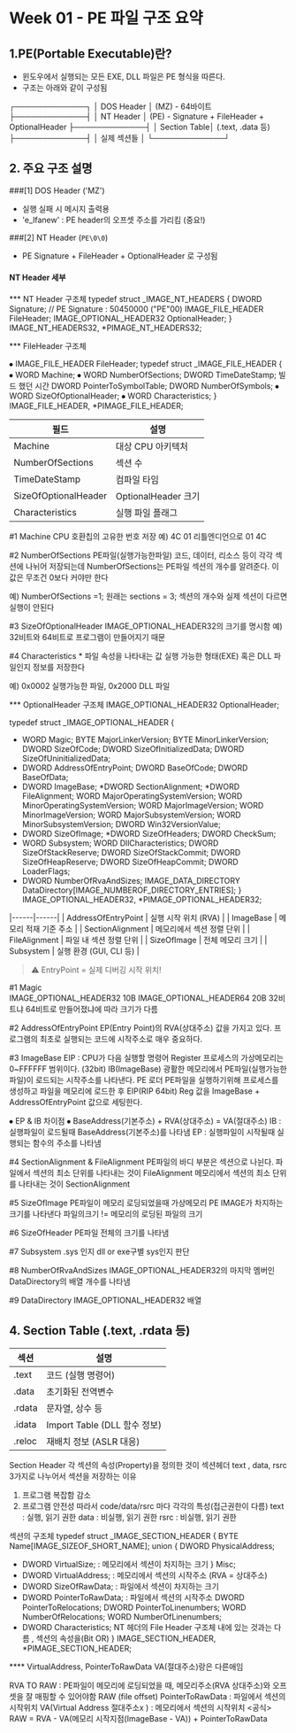 # Week 01 - PE 파일 구조 요약


## 1.PE(Portable Executable)란?

- 윈도우에서 실행되는 모든 EXE, DLL 파일은 PE 형식을 따른다.
- 구조는 아래와 같이 구성됨

┌─────────────┐
│ DOS Header │ (MZ) - 64바이트
├─────────────┤
│ NT Header │ (PE) - Signature + FileHeader + OptionalHeader
├─────────────┤
│ Section Table│ (.text, .data 등)
├─────────────┤
│ 실제 섹션들 │
└─────────────┘

## 2. 주요 구조 설명

###[1] DOS Header ('MZ')
- 실행 실패 시 메시지 출력용
- 'e_lfanew' : PE header의 오프셋 주소를 가리킴 (중요!)

###[2] NT Header (`PE\0\0`)
- PE Signature + FileHeader + OptionalHeader 로 구성됨

#### NT Header 세부
*** NT Header 구조체 
typedef struct _IMAGE_NT_HEADERS {
  DWORD                   Signature;                     // PE Signature : 50450000 ("PE"00)
  IMAGE_FILE_HEADER       FileHeader;
  IMAGE_OPTIONAL_HEADER32 OptionalHeader;
} IMAGE_NT_HEADERS32, *PIMAGE_NT_HEADERS32;


*** FileHeader 구조체 

⦁	 IMAGE_FILE_HEADER       FileHeader;
typedef struct _IMAGE_FILE_HEADER {
⦁	  WORD  Machine;
⦁	  WORD  NumberOfSections;
DWORD TimeDateStamp;     빌드 했던 시간
 DWORD PointerToSymbolTable;
 DWORD NumberOfSymbols;
⦁	  WORD  SizeOfOptionalHeader;
⦁	  WORD  Characteristics;
} IMAGE_FILE_HEADER, *PIMAGE_FILE_HEADER;


| 필드 | 설명 |
|------|------|
| Machine | 대상 CPU 아키텍처 |
| NumberOfSections | 섹션 수 |
| TimeDateStamp | 컴파일 타임 | 빌드했던 시간
| SizeOfOptionalHeader | OptionalHeader 크기 |
| Characteristics | 실행 파일 플래그 |

#1 Machine 
CPU 호환칩의 고유한 번호 저장
예) 4C 01       리틀엔디언으로 01 4C

#2 NumberOfSections
PE파일(실행가능한파일) 코드, 데이터, 리소스 등이 각각 섹션에 나뉘어 저장되는데 
NumberOfSections는 PE파일 섹션의 개수를 알려준다. 이 값은 무조건 0보다 커야만 한다

예) NumberOfSections =1; 
원래는 sections = 3; 
섹션의 개수와 실제 섹션이 다르면 실행이 안된다 

#3 SizeOfOptionalHeader
IMAGE_OPTIONAL_HEADER32의 크기를 명시함
예) 32비트와 64비트로 프로그램이 만들어지기 때문 

#4 Characteristics *
파일 속성을 나타내는 값
실행 가능한 형태(EXE) 혹은 DLL 파일인지 정보를 저장한다

예) 0x0002  실행가능한 파일, 0x2000 DLL 파일 


*** OptionalHeader  구조체
 IMAGE_OPTIONAL_HEADER32 OptionalHeader;


typedef struct _IMAGE_OPTIONAL_HEADER {
*  WORD                 Magic;
  BYTE                 MajorLinkerVersion;
  BYTE                 MinorLinkerVersion;
  DWORD                SizeOfCode;
  DWORD                SizeOfInitializedData;
  DWORD                SizeOfUninitializedData;
*  DWORD                AddressOfEntryPoint;
  DWORD                BaseOfCode;
  DWORD                BaseOfData;
 * DWORD                ImageBase;
  *DWORD                SectionAlignment;
  *DWORD                FileAlignment;
  WORD                 MajorOperatingSystemVersion;
  WORD                 MinorOperatingSystemVersion;
  WORD                 MajorImageVersion;
  WORD                 MinorImageVersion;
  WORD                 MajorSubsystemVersion;
  WORD                 MinorSubsystemVersion;
  DWORD                Win32VersionValue;
 * DWORD                SizeOfImage;
  *DWORD                SizeOfHeaders;
  DWORD                CheckSum;
  * WORD                 Subsystem;
  WORD                 DllCharacteristics;
  DWORD                SizeOfStackReserve;
  DWORD                SizeOfStackCommit;
  DWORD                SizeOfHeapReserve;
  DWORD                SizeOfHeapCommit;
  DWORD                LoaderFlags;
 * DWORD                NumberOfRvaAndSizes;
  IMAGE_DATA_DIRECTORY DataDirectory[IMAGE_NUMBEROF_DIRECTORY_ENTRIES];
} IMAGE_OPTIONAL_HEADER32, *PIMAGE_OPTIONAL_HEADER32;


|------|------|
| AddressOfEntryPoint | 실행 시작 위치 (RVA) |
| ImageBase | 메모리 적재 기준 주소 |
| SectionAlignment | 메모리에서 섹션 정렬 단위 |
| FileAlignment | 파일 내 섹션 정렬 단위 |
| SizeOfImage | 전체 메모리 크기 |
| Subsystem | 실행 환경 (GUI, CLI 등) |

> ⚠️ EntryPoint = 실제 디버깅 시작 위치!


#1 Magic   
IMAGE_OPTIONAL_HEADER32 10B
IMAGE_OPTIONAL_HEADER64 20B
32비트냐 64비트로 만들어졌냐에 따라 크기가 다름 

#2 AddressOfEntryPoint
EP(Entry Point)의 RVA(상대주소) 값을 가지고 있다.
프로그램의 최초로 실행되는 코드에 시작주소로 매우 중요하다.

#3 ImageBase
EIP : CPU가 다음 실행할 명령어 Register
프로세스의 가상메모리는 0~FFFFFF 범위이다. (32bit)
IB(ImageBase) 광활한 메모리에서 PE파일(실행가능한파일)이 로드되는 시작주소를 나타낸다.
PE 로더 PE파일을 실행하기위해 프로세스를 생성하고 파일을 메모리에 로드한 후 EIP(RIP 64bit) Reg 값을 ImageBase + AddressOfEntryPoint 값으로 세팅한다.

⦁	EP & IB 차이점
⦁	BaseAddress(기본주소) + RVA(상대주소) = VA(절대주소)
IB : 실행파일이 로드될때 BaseAddress(기본주소)를 나타냄
EP : 실행파일이 시작될때 실행되는 함수의 주소를 나타냄


#4 SectionAlignment & FileAlignment
PE파일의 바디 부분은 섹션으로 나뉜다.
파일에서 섹션의 최소 단위를 나타내는 것이 FileAlignment 
메모리에서 섹션의 최소 단위를 나타내는 것이 SectionAlignment

#5 SizeOfImage
PE파일이 메모리 로딩되었을때 가상메모리 PE IMAGE가 차지하는 크기를 나타낸다
파일의크기 != 메모리의 로딩된 파일의 크기

#6 SizeOfHeader
PE파일 전체의 크기를 나타냄

#7 Subsystem
.sys 인지 dll or exe구별
sys인지 판단

#8 NumberOfRvaAndSizes
IMAGE_OPTIONAL_HEADER32의 마지막 멤버인 DataDirectory의 배열 개수를 나타냄

#9 DataDirectory
IMAGE_OPTIONAL_HEADER32 배열


## 4. Section Table (.text, .rdata 등)

| 섹션 | 설명 |
|------|------|
| .text | 코드 (실행 명령어) |
| .data | 초기화된 전역변수 |
| .rdata | 문자열, 상수 등 |
| .idata | Import Table (DLL 함수 정보) |
| .reloc | 재배치 정보 (ASLR 대응) |


Section Header
각 섹션의 속성(Property)을 정의한 것이 섹션헤더
text , data, rsrc 3가지로 나누어서 섹션을 저장하는 이유
1. 프로그램 복잡함 감소
2. 프로그램 안전성 
따라서 code/data/rsrc 마다 각각의 특성(접근권한이 다름)
text : 실행, 읽기 권한
data : 비실행, 읽기  권한 
rsrc : 비실행, 읽기 권한

섹션의 구조체
typedef struct _IMAGE_SECTION_HEADER {
  BYTE  Name[IMAGE_SIZEOF_SHORT_NAME];
  union {
    DWORD PhysicalAddress;
  *  DWORD VirtualSize;  : 메모리에서 섹션이 차지하는 크기
  } Misc;
*  DWORD VirtualAddress; : 메모리에서 섹션의 시작주소 (RVA = 상대주소)
*  DWORD SizeOfRawData; : 파일에서 섹션이 차지하는 크기
*  DWORD PointerToRawData; : 파일에서 섹션의 시작주소
  DWORD PointerToRelocations;
  DWORD PointerToLinenumbers;
  WORD  NumberOfRelocations;
  WORD  NumberOfLinenumbers;
*  DWORD Characteristics;   NT 헤더의 File Header 구조체 내에 있는 것과는 다름 , 섹션의 속성을(Bit OR)
} IMAGE_SECTION_HEADER, *PIMAGE_SECTION_HEADER;

**** VirtualAddress, PointerToRawData
VA(절대주소)랑은 다른애임

RVA TO RAW : PE파일이 메모리에 로딩되었을 때, 메모리주소(RVA 상대주소)와 오프셋을 잘 매핑할 수 있어야함
RAW (file offset)
PointerToRawData : 파일에서 섹션의 시작위치
VA(Virtual Address 절대주소x ) : 메모리에서 섹션의 시작위치
<공식>
RAW = RVA - VA(메모리 시작지점(ImageBase - VA)) + PointerToRawData

